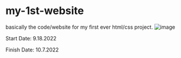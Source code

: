 # my-1st-website
basically the code/website for my first ever html/css project. 
![image](https://user-images.githubusercontent.com/113801471/194675210-49b61d29-713d-433c-a8a8-e108ed619068.png)

Start Date: 9.18.2022

Finish Date: 10.7.2022
